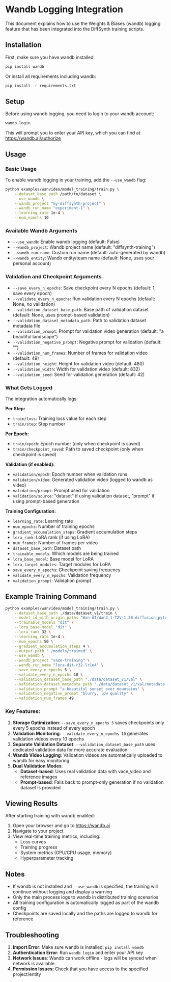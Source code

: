 # Wandb Logging Integration

This document explains how to use the Weights & Biases (wandb) logging feature that has been integrated into the DiffSynth training scripts.

## Installation

First, make sure you have wandb installed:

```bash
pip install wandb
```

Or install all requirements including wandb:

```bash
pip install -r requirements.txt
```

## Setup

Before using wandb logging, you need to login to your wandb account:

```bash
wandb login
```

This will prompt you to enter your API key, which you can find at https://wandb.ai/authorize

## Usage

### Basic Usage

To enable wandb logging in your training, add the `--use_wandb` flag:

```bash
python examples/wanvideo/model_training/train.py \
    --dataset_base_path /path/to/dataset \
    --use_wandb \
    --wandb_project "my-diffsynth-project" \
    --wandb_run_name "experiment-1" \
    --learning_rate 1e-4 \
    --num_epochs 10
```

### Available Wandb Arguments

- `--use_wandb`: Enable wandb logging (default: False)
- `--wandb_project`: Wandb project name (default: "diffsynth-training")
- `--wandb_run_name`: Custom run name (default: auto-generated by wandb)
- `--wandb_entity`: Wandb entity/team name (default: None, uses your personal account)

### Validation and Checkpoint Arguments

- `--save_every_n_epochs`: Save checkpoint every N epochs (default: 1, save every epoch)
- `--validate_every_n_epochs`: Run validation every N epochs (default: None, no validation)
- `--validation_dataset_base_path`: Base path of validation dataset (default: None, uses prompt-based validation)
- `--validation_dataset_metadata_path`: Path to validation dataset metadata file
- `--validation_prompt`: Prompt for validation video generation (default: "a beautiful landscape")
- `--validation_negative_prompt`: Negative prompt for validation (default: "")
- `--validation_num_frames`: Number of frames for validation video (default: 49)
- `--validation_height`: Height for validation video (default: 480)
- `--validation_width`: Width for validation video (default: 832)
- `--validation_seed`: Seed for validation generation (default: 42)

### What Gets Logged

The integration automatically logs:

**Per Step:**
- `train/loss`: Training loss value for each step
- `train/step`: Step number

**Per Epoch:**
- `train/epoch`: Epoch number (only when checkpoint is saved)
- `train/checkpoint_saved`: Path to saved checkpoint (only when checkpoint is saved)

**Validation (if enabled):**
- `validation/epoch`: Epoch number when validation runs
- `validation/video`: Generated validation video (logged to wandb as video)
- `validation/prompt`: Prompt used for validation
- `validation/source`: "dataset" if using validation dataset, "prompt" if using prompt-based generation

**Training Configuration:**
- `learning_rate`: Learning rate
- `num_epochs`: Number of training epochs
- `gradient_accumulation_steps`: Gradient accumulation steps
- `lora_rank`: LoRA rank (if using LoRA)
- `num_frames`: Number of frames per video
- `dataset_base_path`: Dataset path
- `trainable_models`: Which models are being trained
- `lora_base_model`: Base model for LoRA
- `lora_target_modules`: Target modules for LoRA
- `save_every_n_epochs`: Checkpoint saving frequency
- `validate_every_n_epochs`: Validation frequency
- `validation_prompt`: Validation prompt

## Example Training Command

```bash
python examples/wanvideo/model_training/train.py \
    --dataset_base_path ./data/dataset_v1/train \
    --model_id_with_origin_paths "Wan-AI/Wan2.1-T2V-1.3B:diffusion_pytorch_model*.safetensors" \
    --trainable_models "dit" \
    --lora_base_model "dit" \
    --lora_rank 32 \
    --learning_rate 1e-4 \
    --num_epochs 50 \
    --gradient_accumulation_steps 4 \
    --output_path "./models/trained" \
    --use_wandb \
    --wandb_project "vace-training" \
    --wandb_run_name "lora-dit-r32-lr1e4" \
    --save_every_n_epochs 5 \
    --validate_every_n_epochs 10 \
    --validation_dataset_base_path "./data/dataset_v1/val" \
    --validation_dataset_metadata_path "./data/dataset_v1/val/metadata.csv" \
    --validation_prompt "a beautiful sunset over mountains" \
    --validation_negative_prompt "blurry, low quality" \
    --validation_num_frames 49
```

### Key Features:

1. **Storage Optimization**: `--save_every_n_epochs 5` saves checkpoints only every 5 epochs instead of every epoch
2. **Validation Monitoring**: `--validate_every_n_epochs 10` generates validation videos every 10 epochs
3. **Separate Validation Dataset**: `--validation_dataset_base_path` uses dedicated validation data for more accurate evaluation
4. **Wandb Video Logging**: Validation videos are automatically uploaded to wandb for easy monitoring
5. **Dual Validation Modes**: 
   - **Dataset-based**: Uses real validation data with vace_video and reference images
   - **Prompt-based**: Falls back to prompt-only generation if no validation dataset is provided

## Viewing Results

After starting training with wandb enabled:

1. Open your browser and go to https://wandb.ai
2. Navigate to your project
3. View real-time training metrics, including:
   - Loss curves
   - Training progress
   - System metrics (GPU/CPU usage, memory)
   - Hyperparameter tracking

## Notes

- If wandb is not installed and `--use_wandb` is specified, the training will continue without logging and display a warning
- Only the main process logs to wandb in distributed training scenarios
- All training configuration is automatically logged as part of the wandb config
- Checkpoints are saved locally and the paths are logged to wandb for reference

## Troubleshooting

1. **Import Error**: Make sure wandb is installed: `pip install wandb`
2. **Authentication Error**: Run `wandb login` and enter your API key
3. **Network Issues**: Wandb can work offline - logs will be synced when network is available
4. **Permission Issues**: Check that you have access to the specified project/entity
